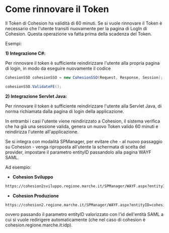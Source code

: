 # Come rinnovare il Token
Il Token di Cohesion ha validità di 60 minuti.
Se si vuole rinnovare il Token è necessario che l'utente transiti nuovamente per la pagina di LogIn di Cohesion. 
Questa operazione va fatta prima della scadenza del Token.

Esempi:

**1) Integrazione C#:**

Per rinnovare il token è sufficiente reindirizzare l'utente alla propria pagina di login, in modo da eseguire nuovamente il codice
```c#
CohesionSSO cohesionSSO = new CohesionSSO(Request, Response, Session);

cohesionSSO.ValidateFE();
```
**2) Integrazione Servlet Java:**

Per rinnovare il token è sufficiente reindirizzare l'utente alla Servlet Java, di norma richiamata dalla pagina di login della applicazione.

In entrambi i casi l'utente viene reindirizzato a Cohesion, il sistema verifica che ha già una sessione valida, genera un nuovo Token valido 60 minuti e reindirizza l'utente all'applicazione.

Se si integra con modalità SPManager, per evitare che - al nuovo passaggio su Cohesion - venga riproposta all'utente la schermata di scelta del provider, impostare il parametro entityID passandolo alla pagina WAYF SAML.

Ad esempio:

* **Cohesion Sviluppo**
```xml
https://cohesion2sviluppo.regione.marche.it/SPManager/WAYF.aspx?entityID=cohesion.regione.marche.it:idp
```
* **Cohesion Produzione**
```xml
https://cohesion2.regione.marche.it/SPManager/WAYF.aspx?entityID=cohesion2.regione.marche.it:idp
```

ovvero passando il parametro entityID valorizzato con l'id dell'entità SAML a cui si vuole redirigere automaticamente (che nel caso di cohesion è cohesion.regione.marche.it:idp).



